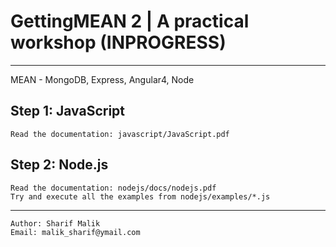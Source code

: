 # GettingMEAN 2 | A practical workshop  (INPROGRESS)
-------------------------------------------------------------
MEAN - MongoDB, Express, Angular4, Node

## Step 1: JavaScript
    Read the documentation: javascript/JavaScript.pdf
    
## Step 2: Node.js
    Read the documentation: nodejs/docs/nodejs.pdf
    Try and execute all the examples from nodejs/examples/*.js
    
    
-------------------------------------------------------------
    Author: Sharif Malik
    Email: malik_sharif@ymail.com
